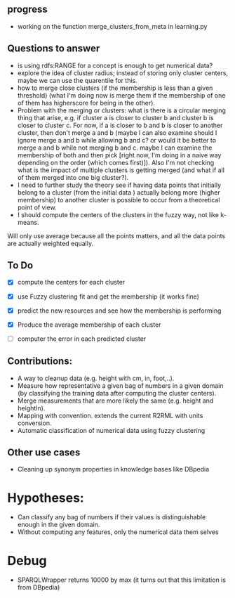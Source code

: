 


## progress
* working on the function merge_clusters_from_meta in learning.py


## Questions to answer
* is using rdfs:RANGE for a concept is enough to get numerical data?
* explore the idea of cluster radius; instead of storing only cluster centers, maybe we can use the quarentile for this.
* how to merge close clusters (if the membership is less than a given threshold) (what I'm doing now is merge them if
 the membership of one of them has higherscore for being in the other).
* Problem with the merging or clusters: what is there is a circular merging thing that arise, e.g. if cluster a is
closer to cluster b and cluster b is closer to cluster c. For now, if a is closer to b and b is closer to another
cluster, then don't merge a and b (maybe I can also examine should I ignore merge a and b while allowing b and c? or
would it be better to merge a and b while not merging b and c. maybe I can examine the membership of both and then pick
[right now, I'm doing in a naive way depending on the order (which comes first)]). Also I'm not checking what is the
impact of multiple clusters is getting merged (and what if all of them merged into one big cluster?).
* I need to further study the theory see if having data points that initially belong to a cluster (from the initial data
) actually belong more (higher membership) to another cluster is possible to occur from a theoretical point of view.
* I should compute the centers of the clusters in the fuzzy way, not like k-means.



Will only use average because all the points matters, and all the data points are actually weighted equally.



## To Do

- [x] compute the centers for each cluster
- [x] use Fuzzy clustering fit and get the membership (it works fine)
- [x] predict the new resources and see how the membership is performing
- [x] Produce the average membership of each cluster
- [ ] computer the error in each predicted cluster


## Contributions:
* A way to cleanup data (e.g. height with cm, in, foot,..).
* Measure how representative a given bag of numbers in a given domain (by classifying the training data after computing
the cluster centers).
* Merge measurements that are more likely the same (e.g. height and heightIn).
* Mapping with convention. extends the current R2RML with units conversion.
* Automatic classification of numerical data using fuzzy clustering


## Other use cases
* Cleaning up synonym properties in knowledge bases like DBpedia


# Hypotheses:
* Can classify any bag of numbers if their values is distinguishable enough in the given domain.
* Without computing any features, only the numerical data them selves

# Debug
* SPARQLWrapper returns 10000 by max (it turns out that this limitation is from DBpedia)